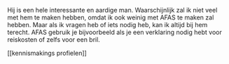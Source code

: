 
Hij is een hele interessante en aardige man. Waarschijnlijk zal ik niet veel met hem te maken hebben, omdat ik ook weinig met AFAS te maken zal hebben. Maar als ik vragen heb of iets nodig heb, kan ik altijd bij hem terecht. AFAS gebruik je bijvoorbeeld als je een verklaring nodig hebt voor reiskosten of zelfs voor een bril.

[[kennismakings profielen]]
